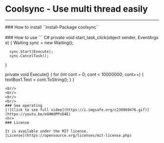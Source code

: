 # Coolsync - Use multi thread easily 
<hr/>
### How to install
``Install-Package coolsync``
<br/>
<br/>
### How to use
``` C#
  private void start_task_click(object sender, EventArgs e)
  {
      Waiting sync = new Waiting();

      sync.Start(Execute);
      sync.CancelTask();
  }

  private void Execute()
  {
      for (int cont = 0; cont < 10000000; cont++)
      {
          textBox1.Text = cont.ToString();
      }
  }
```
<br/>
<br/>
<br/>
<br/>
### See operating
[![Click to see full video](https://i.imgsafe.org/c230969476.gif)](https://youtu.be/eGHWdPPsD4E)
<hr>
### License

It is available under the MIT license.
[License](https://opensource.org/licenses/mit-license.php)
